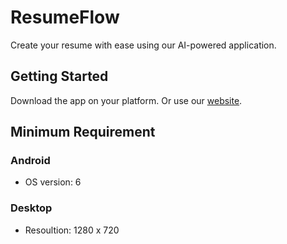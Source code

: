 # ResumeFlow

Create your resume with ease using our AI-powered application.

## Getting Started

Download the app on your platform. Or use our [website](https://resumeflow-1b9fe.web.app).

## Minimum Requirement

### Android

- OS version: 6

### Desktop

- Resoultion: 1280 x 720
